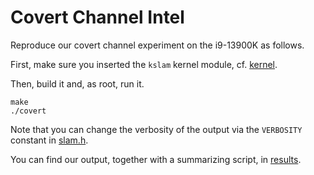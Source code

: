 Covert Channel Intel
====================

Reproduce our covert channel experiment on the i9-13900K as follows.

First, make sure you inserted the `kslam` kernel module, cf.
[kernel](../../../kernel).

Then, build it and, as root, run it.
```
make
./covert
```

Note that you can change the verbosity of the output via the `VERBOSITY`
constant in [slam.h](../lib/slam.h).

You can find our output, together with a summarizing script, in
[results](results).
